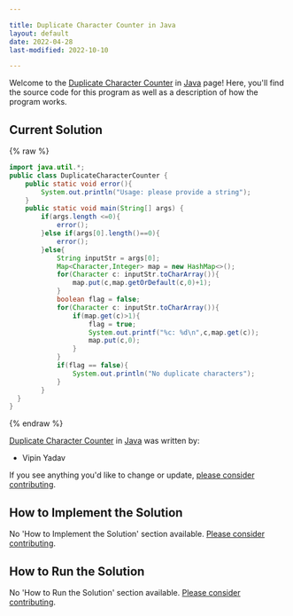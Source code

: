 ```yaml
---

title: Duplicate Character Counter in Java
layout: default
date: 2022-04-28
last-modified: 2022-10-10

---
```


Welcome to the [Duplicate Character Counter](https://sampleprograms.io/projects/duplicate-character-counter) in [Java](https://sampleprograms.io/languages/java) page! Here, you'll find the source code for this program as well as a description of how the program works.

## Current Solution

{% raw %}

```java
import java.util.*;
public class DuplicateCharacterCounter {
    public static void error(){
        System.out.println("Usage: please provide a string");
    }
    public static void main(String[] args) {
        if(args.length <=0){
            error();
        }else if(args[0].length()==0){
            error();
        }else{
            String inputStr = args[0];
            Map<Character,Integer> map = new HashMap<>();
            for(Character c: inputStr.toCharArray()){
                map.put(c,map.getOrDefault(c,0)+1);
            }
            boolean flag = false;
            for(Character c: inputStr.toCharArray()){
                if(map.get(c)>1){
                    flag = true;
                    System.out.printf("%c: %d\n",c,map.get(c));
                    map.put(c,0);
                }
            }
            if(flag == false){
                System.out.println("No duplicate characters");
            }
        }
  }
}
```

{% endraw %}

[Duplicate Character Counter](https://sampleprograms.io/projects/duplicate-character-counter) in [Java](https://sampleprograms.io/languages/java) was written by:

- Vipin Yadav

If you see anything you'd like to change or update, [please consider contributing](https://github.com/TheRenegadeCoder/sample-programs).

## How to Implement the Solution

No 'How to Implement the Solution' section available. [Please consider contributing](https://github.com/TheRenegadeCoder/sample-programs-website).

## How to Run the Solution

No 'How to Run the Solution' section available. [Please consider contributing](https://github.com/TheRenegadeCoder/sample-programs-website).